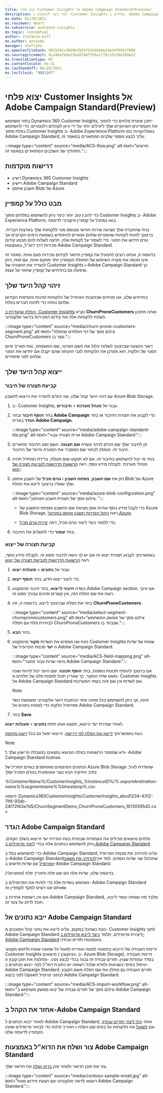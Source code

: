 ```yaml
---
title: יצוא פלחי Customer Insights אל Adobe Campaign Standard‏(Preview‏)
description: למד כיצד להשתמש ב- Customer Insights בפלחים ב- Adobe Campaign Standard.
ms.date: 03/29/2021
ms.reviewer: mhart
ms.subservice: audience-insights
ms.topic: conceptual
author: stefanie-msft
ms.author: antando
manager: shellyha
ms.openlocfilehash: 9915591cd969bf825f5d1669de43ed4f9953f898
ms.sourcegitcommit: dca46afb9e23ba87a0ff59a1776c1d139e209a32
ms.translationtype: HT
ms.contentlocale: he-IL
ms.lasthandoff: 06/29/2022
ms.locfileid: "9081347"
---
```

# <a name="export-customer-insights-segments-to-adobe-campaign-standard-preview"></a>יצוא פלחי Customer Insights אל Adobe Campaign Standard‏(Preview‏)

בתור משתמש Dynamics 365 Customer Insights, ייתכן שיצרת פלחים כדי להפוך את הקמפיינים השיווקיים שלך ליעילים יותר על ידי כיוון לקהלים רלוונטיים. כדי להשתמש בפלח מתוך Customer Insights ב- Adobe Experience Platform באפליקציות כמו Adobe Campaign Standard, עליך לבצע מספר שלבים המתוארים במאמר זה.

:::image type="content" source="media/ACS-flow.png" alt-text="תרשים התהליך של השלבים המתוארים במאמר זה.":::

## <a name="prerequisites"></a>דרישות מוקדמות

- רשיון Dynamics 365 Customer Insights
- רישיון Adobe Campaign Standard
- חשבון אחסון Blob של Azure

## <a name="campaign-overview"></a>מבט כולל על קמפיין

כדי להבין טוב יותר כיצד ניתן להשתמש בפלחים מתוך Customer Insights ב- Adobe Experience Platform, בואו נסתכל על קמפיין פיקטיבי לדוגמה.

נניח שהחברה שלך מציעה שירות חודשי מבוסס מנוי ללקוחות שלך בארצות הברית. ברצונך לזהות לקוחות שהמנויים שלהם אמורים להתחדש בשמונת הימים הקרובים אך טרם חידשו את המנוי. כדי לשמור על לקוחות אלה, תרצה לשלוח להם מבצע קידום מכירות דרך דוא"ל, באמצעות  Adobe Campaign Standard.

בדוגמה זו, אנחנו רוצים להפעיל את קמפיין הדואר לקידום מכירות פעם אחת. מאמר זה אינו מכסה את מקרה השימוש של הפעלת הקמפיין יותר מפעם אחת. עם זאת, ניתן להגדיר את התצורה של Customer Insights ו-Adobe Campaign Standard כך שיפעלו  גם בתרחיש של קמפיין שחוזר על עצמו.

## <a name="identify-your-target-audience"></a>זיהוי קהל היעד שלך

בתרחיש שלנו, אנו מניחים שכתובות האימייל של הלקוחות זמינות והעדפות הקידום שלהם נותחו כדי לזהות חברים בפלח.

[הפלח שהגדרת ב- Customer Insights](segments.md) נקרא **ChurnProneCustomers** ואתה מתכנן לשלוח ללקוחות אלה את קידום המכירות בדואר אלקטרוני.

:::image type="content" source="media/churn-prone-customers-segment.png" alt-text="צילום מסך של דף הפלחים שהפלח ChurnProneCustomers נוצר בו.":::

דואר ההצעה שברצונך לשלוח יכלול את השם הפרטי, שם המשפחה, ואת תאריך סיום המנוי של הלקוח. הוא מעדכן את הלקוחות לגבי ההנחה שהם יקבלו אם יחדשו את המנוי שלהם לפני שיסתיים.

## <a name="export-your-target-audience"></a>ייצוא קהל היעד שלך

### <a name="configure-a-connection"></a>קביעת תצורה של חיבור

עם זיהוי היעד קהל שלנו, אנו יכולים להגדיר את הייצוא לחשבון Azure Blob Storage.

1. ב- Customer Insights, עבור אל **מנהל מערכת** > **חיבורים**.

1. בחר **הוסף חיבור** ובחר **Adobe Campaign** כדי לקבוע את תצורת החיבור או בחר **הגדר** באריח **Adobe Campaign**.

   :::image type="content" source="media/adobe-campaign-standard-tile.png" alt-text="אריח תצורה עבור Adobe Campaign Standard.":::

1. תן לחיבור שלך שם הניתן לזיהוי בשדה **שם תצוגה**. השם וסוג החיבור מתארים חיבור זה. מומלץ לבחור שם המסביר את המטרה והיעד של החיבור.

1. בחר מי יכול להשתמש בחיבור זה. אם לא תנקוט שום פעולה, ברירת המחדל תהיה מנהלי מערכת. לקבלת מידע נוסף, ראה [הרשאות הדרושות לקביעת תצורה של ייצוא](export-destinations.md#set-up-a-new-export).

1. הזן את **שם חשבון**, **מפתח חשבון** ו **גורם מכיל** של חשבון אחסון Blob של Azure שלך שאליו ברצונך לייצא את הפלח.  
      
   :::image type="content" source="media/azure-blob-configuration.png" alt-text="צילום מסך של תצורת חשבון האחסון. "::: 

   - כדי לקבל מידע נוסף אודות אופן מציאת שם החשבון ומפתח החשבון של Azure Blob Storage, ראה [ניהול הגדרות חשבון אחסון בפורטל Azure](/azure/storage/common/storage-account-manage).

   - כדי ללמוד כיצד ליצור גורם מכיל, ראה [יצירת גורם מכיל](/azure/storage/blobs/storage-quickstart-blobs-portal#create-a-container).

1. בחר **שמור** כדי להשלים את החיבור.

### <a name="configure-an-export"></a>קביעת תצורה של ייצוא

באפשרותך לקבוע תצורת ייצוא זה אם יש לך גישה לחיבור מסוג זה. לקבלת מידע נוסף, ראה [הרשאות הדרושות לקביעת תצורה של ייצוא](export-destinations.md#set-up-a-new-export).

1. עבור אל **נתונים** > **פעולות ייצוא**.

1. כדי ליצור ייצוא חדש, בחר **הוסף ייצוא**.

1. בשדה **חיבור לייצוא**, בחר חיבור מהמקטע Adobe Campaign section. אם אינך רואה את שם הפלח הזה, אין קשרים זמינים עבורך מסוג זה.

1. בחר את הפלח שברצונך לייצא. בדוגמה זו, זהו **ChurnProneCustomers**.

   :::image type="content" source="media/select-segment-churnpronecustomers.png" alt-text="צילום מסך של ממשק המשתמש לבחירת פלח עם הפלח ChurnProneCustomers שנבחר בו.":::

1. בחר **הבא**.

1. כעת אנו ממפים את השדות **מקור** מהמקטע Customer Insights שמות של שדות ה **יעד** סכמת הפרופיל של  Adobe Campaign Standard.

   :::image type="content" source="media/ACS-field-mapping.png" alt-text="מיפוי שדות עבור מחבר Adobe Campaign Standard.":::

   אם ברצונך להוסיף תכונות נוספות, בחר **הוסף תכונה**. שם היעד יכול להיות שונה משם שדה המקור, כך שעדיין תוכל למפות פלט של פלחים מ- Customer Insights אל Adobe Campaign Standard אם לשדות אין שם זהה בשתי המערכות.

   > [!NOTE]
   > כתובת דואר אלקטרוני משמשת כשדv זהות, אך ניתן להשתמש בכל מזהה אחר מפרופיל הלקוח כדי למפות נתונים אל Adobe Campaign Standard.

1. בחר **Save**.

לאחר שמירת יעד הייצוא, תמצא אותו תחת **נתונים** > **פעולות ייצוא**.

כעת באפשרותך [לייצא את הפלח לפי דרישה](export-destinations.md#run-exports-on-demand). הייצוא יפעל גם בכל [רענון מתוזמן](system.md).

> [!NOTE]
> ודא שמספר הרשומות בפלח המיוצא נמצאים במגבלת הרישיון שלך ל- Adobe Campaign Standard license.

הנתונים המיוצאים מאוחסנים בגורם המכיל של Azure Blob Storage שהגדרת לעיל. נתיב התיקיה הבא נוצר אוטומטית בגורם המכיל שלך:

*%ContainerName%/CustomerInsights_%instanceID%/% exportdestination-name%_%segmentname%_%timestamp%.csv*

דוגמה: Dynamics365CustomerInsights/CustomerInsights_abcd1234-4312-11f4-93dc-24f72f43e7d5/ChurnSegmentDemo_ChurnProneCustomers_1613059542.csv

## <a name="configure-adobe-campaign-standard"></a>הגדר Adobe Campaign Standard

פלחים מיוצאים מכילים את העמודות שבחרת בעת הגדרת יעד הייצוא בשלב הקודם. ניתן להשתמש בנתונים אלה בכדי [ליצור פרופילים ב-Adobe Campaign Standard](https://experienceleague.adobe.com/docs/campaign-standard/using/profiles-and-audiences/managing-profiles/about-profiles.html#managing-profiles).

כדי להשתמש בפל ב-Adobe Campaign Standard, עלינו להרחיב את סכמת הפרופיל ב-Adobe Campaign Standardשתכלול שני שדות נוספים. למד איך[להרחיב את משאב הפרופיל](https://experienceleague.adobe.com/docs/campaign-standard/using/developing/use-cases--extending-resources/extending-the-profile-resource-with-a-new-field.html#developing) עם שדות חדשים ב-Adobe Campaign Standard.

בדוגמה שלנו, שדות אלה הם *שם פלח ותאריך פלח (אופציונלי)*.

נשתמש בשדות אלה כדי לזהות את הפרופילים ב- Adobe Campaign Standard שאותם אנו רוצים למקד לקמפיין זה.

אם אין רשומות אחרות ב-Adobe Campaign Standard, מלבד מה שאתה עומד לייבא, תוכל לדלג על צעד זה.

## <a name="import-data-into-adobe-campaign-standard"></a>ייבא נתונים אל Adobe Campaign Standard

כעת כשהכל במקום, עלינו לייבא את נתוני קהל המוכנים מ- Customer Insights לתוך Adobe Campaign Standard ליצירת פרופילים. תלמד [כיצד לייבא פרופילים ב- Adobe Campaign Standard](https://experienceleague.adobe.com/docs/campaign-standard/using/profiles-and-audiences/managing-profiles/creating-profiles.html#profiles-and-audiences) באמצעות תזרים עבודה.

זרימת העבודה של הייבוא בתמונה למטה הוגדרה לפעול כל שמונה שעות ולחפש מקטעי Customer Insights מיוצאים (קובץ ‏csv. ב- Azure Blob Storage). זרימת העבודה מחלצת את תוכן קובץ ה- ‎.csv בסדר עמודות שצוין. תזרים עבודה זה נבנה בכדי לבצע טיפול בסיסי בשגיאות ולוודא שלכל רשומה יש כתובת דוא"ל לפני ייבוש הנתונים ב-Adobe Campaign Standard. תזרים העבודה גם מחלץ את שם הפלח משם הקובץ לפני ביצוע Upsert לנתוני פרופיל Adobe Campaign Standard.

:::image type="content" source="media/ACS-import-workflow.png" alt-text="צילום מסך של תזרים עבודה של יבוא ממשק משתמש ב-Adobe Campaign Standard.":::

## <a name="retrieve-the-audience-in-adobe-campaign-standard"></a>אחזר את הקהל ב-Adobe Campaign Standard

לאחר ייבוא הנתונים ל-Adobe Campaign Standard, אתה [יכול ליצור תזרים עבודה](https://experienceleague.adobe.com/docs/campaign-standard/using/managing-processes-and-data/workflow-general-operation/building-a-workflow.html#managing-processes-and-data) וגם [לשאול](https://experienceleague.adobe.com/docs/campaign-standard/using/managing-processes-and-data/targeting-activities/query.html#managing-processes-and-data) את הלקוחות על בסיס *שם הפלח* ו-*תאריך פילוח* כדי לבחור פרופילים שזוהו הקמפיין לדוגמה שלנו.

## <a name="create-and-send-the-email-using-adobe-campaign-standard"></a>צור ושלח את הדוא"ל באמצעות Adobe Campaign Standard

צור את תוכן הדואר ולאחר מכן [בדוק ושלח](https://experienceleague.adobe.com/docs/campaign-standard/using/testing-and-sending/get-started-sending-messages.html#preparing-and-testing-messages) את הדואר שלך.

:::image type="content" source="media/contoso-sample-email.jpg" alt-text="דוגמא לדואר אלקטרוני עם הצעת חידוש מאת Adobe Campaign Standard.":::
